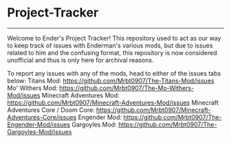 # Project-Tracker
--  --
Welcome to Ender's Project Tracker!  This repository used to act as our way to keep track of issues with Enderman's various mods, but due to issues related to him and the confusing format, this repository is now considered unofficial and thus is only here for archival reasons.

To report any issues with any of the mods, head to either of the issues tabs below:
Titans Mod: https://github.com/Mrbt0907/The-Titans-Mod/issues
Mo' Withers Mod: https://github.com/Mrbt0907/The-Mo-Withers-Mod/issues
Minecraft Adventures Mod: https://github.com/Mrbt0907/Minecraft-Adventures-Mod/issues
Minecraft Adventures Core / Doom Core: https://github.com/Mrbt0907/Minecraft-Adventures-Core/issues
Engender Mod: https://github.com/Mrbt0907/The-Engender-Mod/issues
Gargoyles Mod: https://github.com/Mrbt0907/The-Gargoyles-Mod/issues
